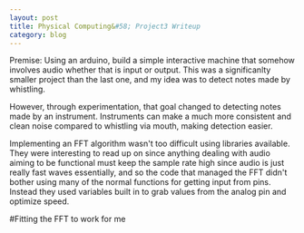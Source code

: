 ```yaml
---
layout: post
title: Physical Computing&#58; Project3 Writeup
category: blog
---
```


Premise: Using an arduino, build a simple interactive machine that somehow involves audio whether that is input or output. This was a significanlty smaller project than the last one, and my idea was to detect notes made by whistling.

<!--READMORE-->

However, through experimentation, that goal changed to detecting notes made by an instrument. Instruments can make a much more consistent and clean noise compared to whistling via mouth, making detection easier.

Implementing an FFT algorithm wasn't too difficult using libraries available. They were interesting to read up on since anything dealing with audio aiming to be functional must keep the sample rate high since audio is just really fast waves essentially, and so the code that managed the FFT didn't bother using many of the normal functions for getting input from pins. Instead they used variables built in to grab values from the analog pin and optimize speed. 

#Fitting the FFT to work for me
